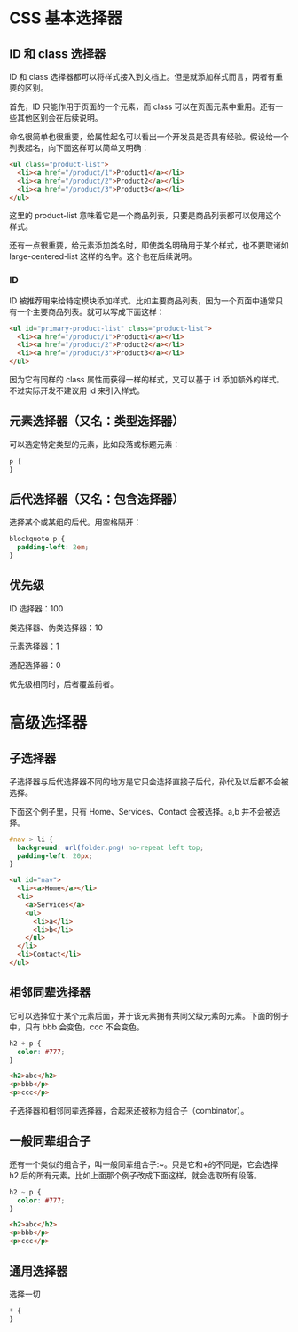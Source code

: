 # CSS 基本选择器

## ID 和 class 选择器

ID 和 class 选择器都可以将样式接入到文档上。但是就添加样式而言，两者有重要的区别。

首先，ID 只能作用于页面的一个元素，而 class 可以在页面元素中重用。还有一些其他区别会在后续说明。

命名很简单也很重要，给属性起名可以看出一个开发员是否具有经验。假设给一个列表起名，向下面这样可以简单又明确：

```html
<ul class="product-list">
  <li><a href="/product/1">Product1</a></li>
  <li><a href="/product/2">Product2</a></li>
  <li><a href="/product/3">Product3</a></li>
</ul>
```

这里的 product-list 意味着它是一个商品列表，只要是商品列表都可以使用这个样式。

还有一点很重要，给元素添加类名时，即使类名明确用于某个样式，也不要取诸如 large-centered-list 这样的名字。这个也在后续说明。

### ID

ID 被推荐用来给特定模块添加样式。比如主要商品列表，因为一个页面中通常只有一个主要商品列表。就可以写成下面这样：

```html
<ul id="primary-product-list" class="product-list">
  <li><a href="/product/1">Product1</a></li>
  <li><a href="/product/2">Product2</a></li>
  <li><a href="/product/3">Product3</a></li>
</ul>
```

因为它有同样的 class 属性而获得一样的样式，又可以基于 id 添加额外的样式。不过实际开发不建议用 id 来引入样式。

## 元素选择器（又名：类型选择器）

可以选定特定类型的元素，比如段落或标题元素：

```css
p {
}
```

## 后代选择器（又名：包含选择器）

选择某个或某组的后代。用空格隔开：

```css
blockquote p {
  padding-left: 2em;
}
```

## 优先级

ID 选择器：100

类选择器、伪类选择器：10

元素选择器：1

通配选择器：0

优先级相同时，后者覆盖前者。

# 高级选择器

## 子选择器

子选择器与后代选择器不同的地方是它只会选择直接子后代，孙代及以后都不会被选择。

下面这个例子里，只有 Home、Services、Contact 会被选择。a,b 并不会被选择。

```css
#nav > li {
  background: url(folder.png) no-repeat left top;
  padding-left: 20px;
}
```

```html
<ul id="nav">
  <li><a>Home</a></li>
  <li>
    <a>Services</a>
    <ul>
      <li>a</li>
      <li>b</li>
    </ul>
  </li>
  <li>Contact</li>
</ul>
```

## 相邻同辈选择器

它可以选择位于某个元素后面，并于该元素拥有共同父级元素的元素。下面的例子中，只有 bbb 会变色，ccc 不会变色。

```css
h2 + p {
  color: #777;
}
```

```html
<h2>abc</h2>
<p>bbb</p>
<p>ccc</p>
```

子选择器和相邻同辈选择器，合起来还被称为组合子（combinator）。

## 一般同辈组合子

还有一个类似的组合子，叫一般同辈组合子:~。只是它和+的不同是，它会选择 h2 后的所有元素。比如上面那个例子改成下面这样，就会选取所有段落。

```css
h2 ~ p {
  color: #777;
}
```

```html
<h2>abc</h2>
<p>bbb</p>
<p>ccc</p>
```

## 通用选择器

选择一切

```css
* {
}
```

